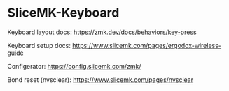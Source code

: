 # SliceMK-Keyboard

Keyboard layout docs:
https://zmk.dev/docs/behaviors/key-press


Keyboard setup docs:
https://www.slicemk.com/pages/ergodox-wireless-guide


Configerator:
https://config.slicemk.com/zmk/

Bond reset (nvsclear):
https://www.slicemk.com/pages/nvsclear

